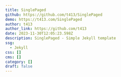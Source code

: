 ```yaml
---
title: SinglePaged
github: https://github.com/t413/SinglePaged
demo: https://t413.com/SinglePaged
author: t413
author_link: https://github.com/t413
date: 2023-11-30T12:05:23.598Z
description: SinglePaged - Simple Jekyll template
ssg:
  - Jekyll
css: []
cms: []
category: []
draft: false
---
```

